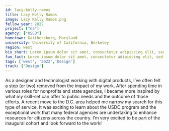 ```yaml
---
id: lacy-kelly-ramos
title: Lacy Kelly Ramos
image: Lacy Kelly Ramos.png
fellow_year: 2022
project: ["na"]
agency: ["USCB"]
hometown: Gaithersburg, Maryland
university: University of California, Berkeley
region: west
bio_short: Lorem ipsum dolor sit amet, consectetur adipiscing elit, sed do eiusmod tempor incididunt ut labore et dolore magna aliqua. Ut enim ad minim veniam, quis nostrud exercitation ullamco laboris nisi ut aliquip ex ea commodo consequat. 
fun_fact: Lorem ipsum dolor sit amet, consectetur adipiscing elit, sed do eiusmod tempor incididunt ut labore et dolore magna aliqua. Ut quis nostrud laboris. nisi ut aliquip ex ea commodo consequat.
tags: ['west', '2022','Design']
track: ['Design']
---
```


As a designer and technologist working with digital products, I’ve often felt a step (or two) removed from the impact of my work. After spending time in various roles for nonprofits and state agencies, I became more inspired by what my skill-set can offer to public needs and the outcome of those efforts. A recent move to the D.C. area helped me narrow my search for this type of service. It was exciting to learn about the USDC program and the exceptional work that many federal agencies are undertaking to enhance resources for citizens across the country. I’m very excited to be part of the inaugural cohort and look forward to the work!